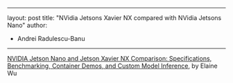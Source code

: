 
---
layout: post
title: "NVidia Jetsons Xavier NX compared with NVidia Jetsons Nano"
author:
- Andrei Radulescu-Banu
---
[NVIDIA Jetson Nano and Jetson Xavier NX Comparison: Specifications, Benchmarking, Container Demos, and Custom Model Inference](https://www.seeedstudio.com/blog/2020/06/04/nvidia-jetson-nano-and-jetson-xavier-nx-comparison-specifications-benchmarking-container-demos-and-custom-model-inference/), by Elaine Wu